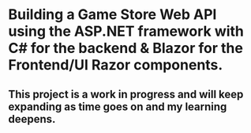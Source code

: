 # Building a Game Store Web API using the ASP.NET framework with C# for the backend & Blazor for the Frontend/UI Razor components.
## This project is a work in progress and will keep expanding as time goes on and my learning deepens.
